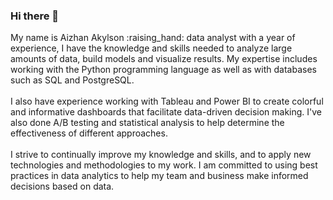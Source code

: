 ### Hi there 👋

<!-- <p><a href="https://www.linkedin.com/in/akylson"><img src="https://img.shields.io/badge/linkedin-%230077B5.svg?&style=for-the-badge&logo=linkedin&logoColor=white" height=25></a> <a href="https://medium.com/@akylson"><img src="https://img.shields.io/badge/medium-%2312100E.svg?&style=for-the-badge&logo=medium&logoColor=white" height=25></a></p> --!>

My name is Aizhan Akylson :raising_hand: 
data analyst with a year of experience, I have the knowledge and skills needed to analyze large amounts of data, build models and visualize results. My expertise includes working with the Python programming language as well as with databases such as SQL and PostgreSQL.
<br><br>
I also have experience working with Tableau and Power BI to create colorful and informative dashboards that facilitate data-driven decision making. I've also done A/B testing and statistical analysis to help determine the effectiveness of different approaches.
<br><br>
I strive to continually improve my knowledge and skills, and to apply new technologies and methodologies to my work. I am committed to using best practices in data analytics to help my team and business make informed decisions based on data.
